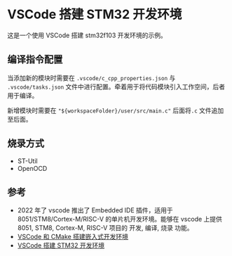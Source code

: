 # VSCode 搭建 STM32 开发环境

这是一个使用 VSCode 搭建 stm32f103 开发环境的示例。

## 编译指令配置

当添加新的模块时需要在 `.vscode/c_cpp_properties.json` 与 `.vscode/tasks.json` 文件中进行配置。牵着用于将代码模块引入工作空间，后者用于编译。

新增模块时需要在 `"${workspaceFolder}/user/src/main.c"` 后面将`.c` 文件追加至后面。

## 烧录方式

- ST-Util
- OpenOCD

## 参考

- 2022 年了 vscode 推出了 Embedded IDE 插件，适用于 8051/STM8/Cortex-M/RISC-V 的单片机开发环境。能够在 vscode 上提供 8051, STM8, Cortex-M, RISC-V 项目的 开发, 编译, 烧录 功能。
- [VSCode 和 CMake 搭建嵌入式开发环境](https://blog.csdn.net/jf_52001760/article/details/126826393)
- [VSCode 搭建 STM32 开发环境](https://blog.csdn.net/m0_47329175/article/details/122607874)
